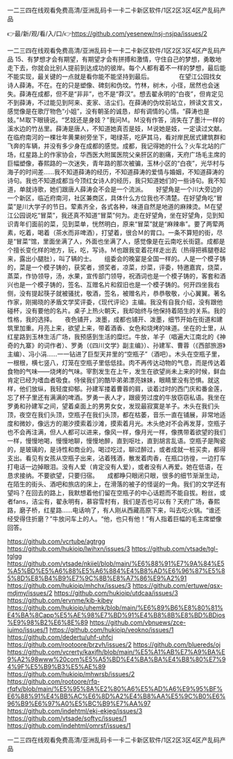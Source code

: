 一二三四在线观看免费高清/亚洲乱码卡一卡二卡新区软件/1区2区3区4区产乱码产品

👉最/新/观/看/入/口/👉https://github.com/yesenew/nsj-nsjpa/issues/2

一二三四在线观看免费高清/亚洲乱码卡一卡二卡新区软件/1区2区3区4区产乱码产品	15、有梦想才会有期望，有期望才会有拼搏和激情，守住自己的梦想，勇敢地走下去，你就会比别人提前到达成功的彼岸。每个人都有着不一样的梦想，最后能不能实现，最关键的一点就是看你能不能坚持到最后。
　　　　在望江公园找女诗人薛涛。不在。在的只是塑像、碑刻和伪坟。竹林，树木，小径，居然也会迷失。薛涛在成都，但不是“非非”，也不是“莽汉”。想去翟永明的“白夜”，但肯定见不到薛涛，不过能见到阿来、麦家、洁尘们。在薛涛的伪坟前站立，辨读文言文，感觉像是在歌厅物色“小姐”，没有朝圣的诚恳，却有调情的心情。“薛涛也是妓。”Ｍ取下眼镜说。“艺妓还是身妓？”我问Ｍ。Ｍ没有作答，消失在了墨汁一样的溪水边的竹丛里。薛涛是唐人，不知道她真否是妓，Ｍ说她是妓，一定读过文献。　　在临府南河的一棵壮年黄果树旁坐下，喝绿茶，吃萨其马，看对岸民居式建筑群和飞奔的车辆，并没有多少身在成都的感觉。成都，我记得她的什么？火车北站的广场，红星路上的作家协会，华西医大附属医院父亲肝区的剧痛，天府广场毛主席的巨幅塑像，春熙路的一次迷失，青年路的那次被骗，玉林小区的“白夜”，光华村与海子的时间差……我不知道薛涛的经历，不知道薛涛的爱情与婚姻，不知道薛涛的诗句。我也不知道成都当今顶红女诗人的经历，我只知道她们的一些诗句。我不知道，单就诗歌，她们跟唐人薛涛会不会是一个流派。　　好望角是一个川大旁边的一个新区，临近府南河，社区兼商区，具体什么方位我也不清楚。在好望角吃“冒菜”是川大学子的节日。荤素齐全，各式各种，味道自然是地道的麻辣烫。Ｍ在望江公园说吃“冒菜”，我还真不知道“冒菜”何为。走在好望角，坐在好望角，见到知识青年们面前的菜，见到菜单，恍然明白，原来“冒菜”就是“麻辣串”。要了两荤两素，吃着，喝着（茶水而非啤酒），打望着，很合Ｍ的胃口。一条不算短的街，尽是“冒菜”馆，里面坐满了人，外面也坐满了人，感觉像是在云南吃长街筵。成都是个擅长变化样的地方，玩，吃，写诗。Ｍ也跟我变着花样走出去（热得把裤腿卷起来，露出小腿肚），叫了辆的士。　　组委会的晚宴是全国一样的。人是一个模子铸的，菜是一个模子铸的，获奖者，颁奖者，凉菜，炒菜，评委，特邀嘉宾，烧菜，蒸菜，作协领导，汤，水果，宣传部门领导，祝酒词也是一个模子铸的，客套和酒兴也是一个模子铸的，签名、互赠名片和叙旧也是一个模子铸的。何开四坐我右侧，没有提起筷子就被骚扰，敬酒，签名，被赠名片，恭恭敬敬，小心翼翼。著名作家，刚揭晓的矛盾文学奖评委，《现代评论》主编。我没有自我介绍，没有跟他碰杯，没有要他的名片。桌子上热火朝天，我却始终与他保持着陌生的关系。我的性格，我的选择。　　夜色铺开，泼墨，成都也铺开、泼墨，细节开始在街道和建筑里加重。月亮上来，欲望上来，带着酒香、女色和烧烤的味道。坐在的士里，从红星路到玉林生活广场，我预感到生活的糜烂。牛放，羊子（唱遍大江南北的《神奇的九寨》的词作者）、罗勇（《四川文学》副主编》）、孙建军、曹蓉（《西部旅游》主编）、冯小涓……一一钻进了巨型天井里的“空瓶子”（酒吧）。木头在空瓶子里，一根根，横七竖八，灯笼在空瓶子里低低挂。肉不再传达动物的气息，而是传达着食物的气味——烧烤的气味。宰割发生在上午，发生在欲望尚未上来的时候，鲜血肯定已经为嗜血者吸食。侍侯我们的酷毕弟弟漂亮妹妹，眼睛里没有恐惧。就这样，他们放纵，我轻度抑郁。孙建军搂着曹蓉的肩，谈着过时的西门庆和番金莲，忘了杯子里还有满满的啤酒。罗勇一表人才，跟疲劳过度的牛放窃窃私语。我坐在罗勇和孙建军之间，望着桌面上的男男女女，发现最寂寞是羊子。木头在我们头顶，夜空在我们头顶，空瓶子在我们头顶，都在枯萎，音乐一直在铺展，非常地适度和微妙，像远方的潮汐摸索着沙滩，摸索着月光。木头绝对不会再发芽，空瓶子也不会再注满，但人人都可以进来，像风一样，像月光一样，像携带着欲望的我们一样，慢慢地喝，慢慢地聊，慢慢地醉，直到呕吐，直到胡言乱语。空瓶子是陶瓷的，是玻璃的，是诗性和商业的。喝过吃过，聊过醉过，或者成就一桩买卖，都得支出。看见有女孩从空瓶子出来，沾着残酒，散发着肉香，在瓶口彷徨，一边打车打电话一边掉眼泪。没有人爱（肯定没有人爱），或者没有人再爱。她在低语，在恳求接纳。不要欲望，只要归宿。　　成都睁只眼闭只眼，很多的细节渐渐生动，在陌生的街头、酒吧和旅店的床上，在滑落的被子的怪诞的一角。我们的文学还有望吗？在回去的路上，我默想着他们留在空瓶子的中心话题而不能自拔。粉丝，或者fans，洁尘有，翟永明有，慕容雪村有，我们是否也可以有？天府广场，春熙路，磨子桥，红星路……电话响了，有人刚从西藏高原下来，叫去吃火锅。“谁还经受得住折磨？”牛放问车上的人。“他，也只有他！”有人指着巨幅的毛主席塑像回答。


https://github.com/vcrtube/agtrgg
https://github.com/hukioip/lwihxn/issues/3
https://github.com/vtsade/tgl-tglgg
https://github.com/vtsade/nkiiel/blob/main/%E6%88%91%E7%9A%84%E5%A5%BD%E5%A6%88%E5%A6%884%E4%B8%AD%E6%96%87%E5%85%8D%E8%B4%B9%E7%9C%8B%E8%A7%86%E9%A2%91
https://github.com/hukioip/mhchx/issues/3
https://github.com/ertuwe/qsx-mdjmy/issues/2
https://github.com/hukioip/utdcaa/issues/3
https://github.com/ervnme/kib-kibey
https://github.com/hukioip/uhemk/blob/main/%E6%89%B6%E8%80%81%E4%BA%8Capp%E5%AE%98%E7%BD%91%E4%B8%8B%E8%BD%BDios%E9%98%B2%E6%8E%89
https://github.com/vbnuews/zce-iuimo/issues/1
https://github.com/hukioip/veokno/issues/1
https://github.com/dedertu/uhf-uhfci
https://github.com/rootoore/brzvh/issues/2
https://github.com/bluereds/oj
https://github.com/vcrerty/kaxjfh/blob/main/%E5%A1%AB%E7%A9%BA%E9%A2%98www%20com%E5%A5%BD%E4%BA%BA%E4%B8%80%E7%94%9F%E5%B9%B3%E5%AE%89
https://github.com/hukioip/mhwrsb/issues/2
https://github.com/rootoore/rfq-rfqfv/blob/main/%E5%95%8A%E2%80%A6%E5%AD%A6%E9%95%BF%E6%88%91%E4%BB%AC%E6%8D%A2%E4%B8%AA%E5%9C%B0%E6%96%B9%E6%97%A0%E5%BC%B9%E7%AA%97
https://github.com/indehtml/ekj-ekjeg/issues/3
https://github.com/vtsade/softyc/issues/1
https://github.com/indehtml/omrsf/issues/1

一二三四在线观看免费高清/亚洲乱码卡一卡二卡新区软件/1区2区3区4区产乱码产品
